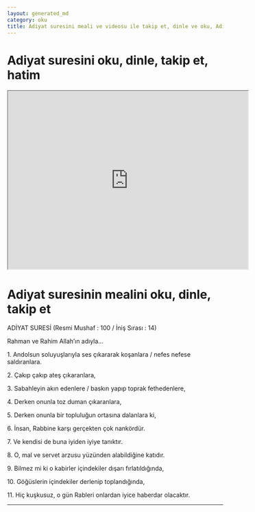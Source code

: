 ```yaml
---
layout: generated_md
category: oku
title: Adiyat suresini meali ve videosu ile takip et, dinle ve oku, Adiyat dinle, Adiyat meali, hatim dinle, hatim yap.
---
```


<div class="container">
  <div class="row">
    <div class="col-lg-12">
      <h1>Adiyat suresini oku, dinle, takip et, hatim</h1>
      <!--<div class="div-youtube-embed">-->
      <div class="">
        <iframe width="560" height="415" src="https://www.youtube.com/embed/">frameborder="0" allowfullscreen></iframe>
      </div>
    </div>
  </div>

  <div class="row">
    <div class="col-lg-12">
      <h1>Adiyat suresinin mealini oku, dinle, takip et</h1>
      <div><p></p><p></p><p>ADİYAT SURESİ (Resmi Mushaf : 100 / İniş Sırası : 14)</p><p>Rahman ve Rahim Allah’ın adıyla…</p><p></p><p></p><p>1. Andolsun soluyuşlarıyla ses çıkararak koşanlara / nefes nefese saldıranlara.</p><p></p><p></p><p>2. Çakıp çakıp ateş çıkaranlara,</p><p></p><p></p><p>3. Sabahleyin akın edenlere / baskın yapıp toprak fethedenlere,</p><p></p><p></p><p>4. Derken onunla toz duman çıkaranlara,</p><p></p><p></p><p>5. Derken onunla bir topluluğun ortasına dalanlara ki,</p><p></p><p></p><p>6. İnsan, Rabbine karşı gerçekten çok nankördür.</p><p></p><p></p><p>7. Ve kendisi de buna iyiden iyiye tanıktır.</p><p></p><p></p><p>8. O, mal ve servet arzusu yüzünden alabildiğine katıdır.</p><p></p><p></p><p>9. Bilmez mi ki o kabirler içindekiler dışarı fırlatıldığında,</p><p></p><p></p><p>10. Göğüslerin içindekiler derlenip toplandığında,</p><p></p><p></p><p>11. Hiç kuşkusuz, o gün Rableri onlardan iyice haberdar olacaktır.</p><p></p><p></p></div>
    </div>
  </div>
</div>
<hr />